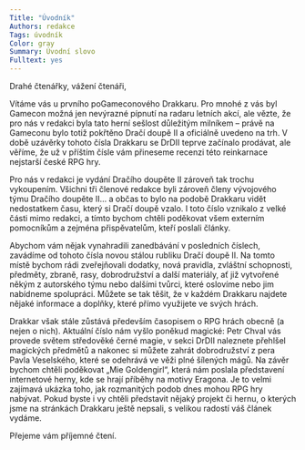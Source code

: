 ```yaml
---
Title: "Úvodník"
Authors: redakce
Tags: úvodník
Color: gray
Summary: Úvodní slovo
Fulltext: yes
---
```

Drahé čtenářky, vážení čtenáři,

Vítáme vás u prvního poGameconového Drakkaru. Pro mnohé z vás byl Gamecon možná jen nevýrazné pípnutí na radaru letních akcí, ale vězte, že pro nás v redakci byla tato herní sešlost důležitým milníkem – právě na Gameconu bylo totiž pokřtěno Dračí doupě II a oficiálně uvedeno na trh. V době uzávěrky tohoto čísla Drakkaru se DrDII teprve začínalo prodávat, ale věříme, že už v příštím čísle vám přineseme recenzi této reinkarnace nejstarší české RPG hry.

Pro nás v redakci je vydání Dračího doupěte II zároveň tak trochu vykoupením. Všichni tři členové redakce byli zároveň členy vývojového týmu Dračího doupěte II… a občas to bylo na podobě Drakkaru vidět nedostatkem času, který si Dračí doupě vzalo. I toto číslo vznikalo z velké části mimo redakci, a tímto bychom chtěli poděkovat všem externím pomocníkům a zejména přispěvatelům, kteří poslali články.

Abychom vám nějak vynahradili zanedbávání v posledních číslech, zavádíme od tohoto čísla novou stálou rubliku Dračí doupě II. Na tomto místě bychom rádi zveřejňovali dodatky, nová pravidla, zvláštní schopnosti, předměty, zbraně, rasy, dobrodružství a další materiály, ať již vytvořené někým z autorského týmu nebo dalšími tvůrci, které oslovíme nebo jim nabídneme spolupráci. Můžete se tak těšit, že v každém Drakkaru najdete nějaké informace a doplňky, které přímo využijete ve svých hrách.

Drakkar však stále zůstává především časopisem o RPG hrách obecně (a nejen o nich). Aktuální číslo nám vyšlo poněkud magické: Petr Chval vás provede světem středověké černé magie, v sekci DrDII naleznete přehlšel magických předmětů a nakonec si můžete zahrát dobrodružství z pera Pavla Veselského, které se odehrává ve věži plné šílených mágů. Na závěr bychom chtěli poděkovat „Mie Goldengirl“, která nám poslala představení internetové herny, kde se hrají příběhy na motivy Eragona. Je to velmi zajímavá ukázka toho, jak rozmanitých podob dnes mohou RPG hry nabývat. Pokud byste i vy chtěli představit nějaký projekt či hernu, o kterých jsme na stránkách Drakkaru ještě nepsali, s velikou radostí váš článek vydáme.

Přejeme vám příjemné čtení.
